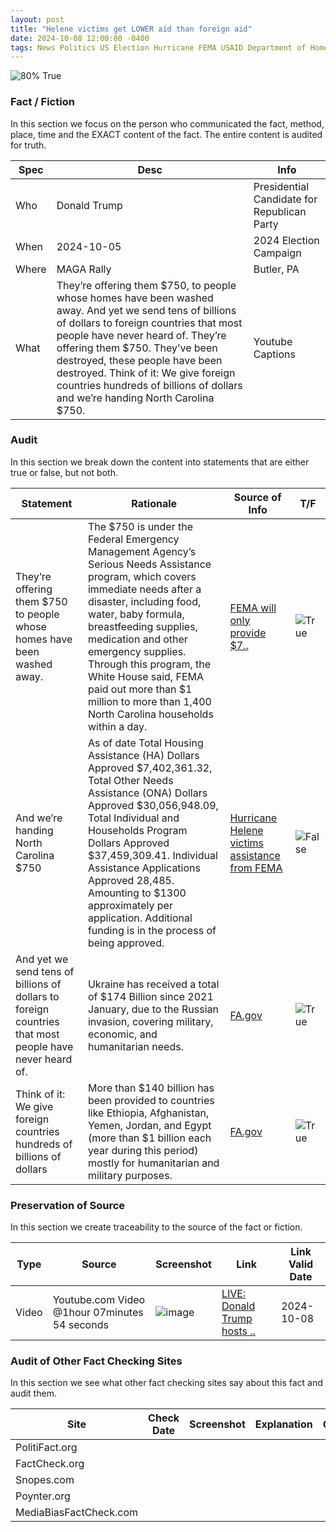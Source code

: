 ```yaml
---
layout: post
title: "Helene victims get LOWER aid than foreign aid"
date: 2024-10-08 12:00:00 -0400
tags: News Politics US Election Hurricane FEMA USAID Department of Homeland Security Foreign Aid Department of State Donald Trump
---
```


![80% True](/assets/images/80.jpg)

### Fact / Fiction

In this section we focus on the person who communicated the fact, method, place, time and the EXACT content of the fact. The entire content is audited for truth.

| Spec | Desc | Info | 
| ----------- | ----------- | ----------- |
| Who | Donald Trump | Presidential Candidate for Republican Party | 
| When | 2024-10-05 | 2024 Election Campaign | 
| Where | MAGA Rally | Butler, PA | 
| What | They’re offering them $750, to people whose homes have been washed away. And yet we send tens of billions of dollars to foreign countries that most people have never heard of. They’re offering them $750. They’ve been destroyed, these people have been destroyed. Think of it: We give foreign countries hundreds of billions of dollars and we’re handing North Carolina $750. | Youtube Captions | 

### Audit

In this section we break down the content into statements that are either true or false, but not both.

| Statement | Rationale | Source of Info | T/F | 
| ----------- | ----------- | ----------- | ----------- |
| They’re offering them $750 to people whose homes have been washed away. | The $750 is under the Federal Emergency Management Agency’s Serious Needs Assistance program, which covers immediate needs after a disaster, including food, water, baby formula, breastfeeding supplies, medication and other emergency supplies. Through this program, the White House said, FEMA paid out more than $1 million to more than 1,400 North Carolina households within a day. | [FEMA will only provide $7..](https://www.fema.gov/node/fema-will-only-provide-750-disaster-survivors-support-their-recovery) | ![True](/assets/images/true.png) | 
| And we’re handing North Carolina $750 | As of date Total Housing Assistance (HA) Dollars Approved $7,402,361.32, Total Other Needs Assistance (ONA) Dollars Approved $30,056,948.09, Total Individual and Households Program Dollars Approved $37,459,309.41. Individual Assistance Applications Approved 28,485. Amounting to $1300 approximately per application. Additional funding is in the process of being approved. | [Hurricane Helene victims assistance from FEMA](https://www.fema.gov/disaster/4827) | ![False](/assets/images/false.png) | 
| And yet we send tens of billions of dollars to foreign countries that most people have never heard of. | Ukraine has received a total of $174 Billion since 2021 January, due to the Russian invasion, covering military, economic, and humanitarian needs. | [FA.gov](https://foreignassistance.gov/cd/ukraine/) | ![True](/assets/images/true.png) | 
| Think of it: We give foreign countries hundreds of billions of dollars  | More than $140 billion has been provided to countries like Ethiopia, Afghanistan, Yemen, Jordan, and Egypt (more than $1 billion each year during this period) mostly for humanitarian and military purposes. | [FA.gov](https://foreignassistance.gov) | ![True](/assets/images/true.png) | 

### Preservation of Source

In this section we create traceability to the source of the fact or fiction.

| Type | Source | Screenshot | Link | Link Valid Date | 
| ----------- | ----------- | ----------- | ----------- | ----------- |
| Video | Youtube.com Video @1hour 07minutes 54 seconds | ![image](/posts/images/2024-10-08-Helene-victims-get-lower-aid-than-foreign-aid-image.jpg) | [LIVE: Donald Trump hosts ..](https://www.youtube.com/live/QOENNClIqbQ?si=wq61LLO_dzsWm_9J&t=4074) | 2024-10-08 | 

### Audit of Other Fact Checking Sites

In this section we see what other fact checking sites say about this fact and audit them.

| Site | Check Date | Screenshot | Explanation | Grade | 
| ----------- | ----------- | ----------- | ----------- | ----------- |
| PolitiFact.org |  |  |  |  | 
| FactCheck.org |  |  |  |  | 
| Snopes.com |  |  |  |  | 
| Poynter.org |  |  |  |  | 
| MediaBiasFactCheck.com |  |  |  |  | 


